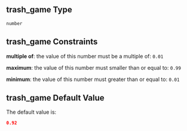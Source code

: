 ## trash\_game Type

`number`

## trash\_game Constraints

**multiple of**: the value of this number must be a multiple of: `0.01`

**maximum**: the value of this number must smaller than or equal to: `0.99`

**minimum**: the value of this number must greater than or equal to: `0.01`

## trash\_game Default Value

The default value is:

```json
0.92
```
